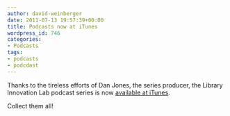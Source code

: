 ```yaml
---
author: david-weinberger
date: 2011-07-13 19:57:39+00:00
title: Podcasts now at iTunes
wordpress_id: 746
categories:
- Podcasts
tags:
- podcasts
- podcdast
---
```


Thanks to the tireless efforts of Dan Jones, the series producer, the Library Innovation Lab podcast series is now [available at iTunes](http://itunes.apple.com/us/podcast/librarylab-the-podcast/id449691453).

Collect them all!
